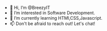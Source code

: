 - 👋 Hi, I’m @BreezyIT
- 👀 I’m interested in Software Development. 
- 🌱 I’m currently learning HTMl,CSS,Javascript.
- 📫 Don't be afraid to reach out! Let's chat!

<!---
BreezyIT/BreezyIT is a ✨ special ✨ repository because its `README.md` (this file) appears on your GitHub profile.
You can click the Preview link to take a look at your changes.
--->

